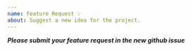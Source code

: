 ```yaml
---
name: Feature Request 💡
about: Suggest a new idea for the project.
---
```


_**Please submit your feature request in the new github issue**_
